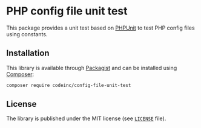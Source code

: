 # PHP config file unit test 

This package provides a unit test based on [PHPUnit](https://phpunit.de/) to test PHP config files using constants.

## Installation

This library is available through [Packagist](https://packagist.org/packages/codeinc/config-file-unit-test) and can be installed using [Composer](https://getcomposer.org/): 

```bash
composer require codeinc/config-file-unit-test
```

## License

The library is published under the MIT license (see [`LICENSE`](LICENSE) file).